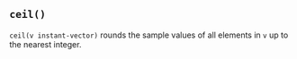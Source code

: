 ## `ceil()`

`ceil(v instant-vector)` rounds the sample values of all elements in `v` up to
the nearest integer.

